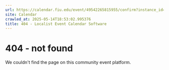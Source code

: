 ```yaml
---
url: https://calendar.fiu.edu/event/49542265815955/confirm?instance_id=49542265816980&return=https%3A%2F%2Fcalendar.fiu.edu%2Fcalendar
site: Calendar
crawled_at: 2025-05-14T18:53:02.995376
title: 404 - Localist Event Calendar Software
---
```


# 404 - not found
We couldn't find the page on this community event platform.
